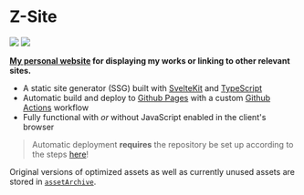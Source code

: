 # Z-Site

[![](https://img.shields.io/github/license/IronBatman2715/ironbatman2715.github.io.svg?branch=main)](https://github.com/IronBatman2715/ironbatman2715.github.io/blob/main/LICENSE)
[![](https://github.com/IronBatman2715/ironbatman2715.github.io/actions/workflows/deploy.yml/badge.svg?branch=main)](https://github.com/IronBatman2715/ironbatman2715.github.io/blob/main/.github/workflows/deploy.yml)

**[My personal website](https://ironbatman2715.github.io/) for displaying my works or linking to other relevant sites.**

- A static site generator (SSG) built with [SvelteKit](https://kit.svelte.dev/) and [TypeScript](https://www.typescriptlang.org/)
- Automatic build and deploy to [Github Pages](https://pages.github.com/) with a custom [Github Actions](https://github.com/features/actions) workflow
- Fully functional with _or_ without JavaScript enabled in the client's browser

> Automatic deployment **requires** the repository be set up according to the steps [here](https://docs.github.com/en/pages/getting-started-with-github-pages/configuring-a-publishing-source-for-your-github-pages-site#publishing-with-a-custom-github-actions-workflow)!

Original versions of optimized assets as well as currently unused assets are stored in [`assetArchive`](./assetArchive/).
